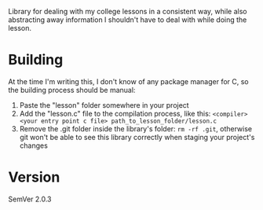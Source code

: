 Library for dealing with my college lessons in a consistent way, while also abstracting away information I shouldn't have to deal with while doing the lesson.

# Building

At the time I'm writing this, I don't know of any package manager for C, so the building process should be manual:

1. Paste the "lesson" folder somewhere in your project
2. Add the "lesson.c" file to the compilation process, like this: ```<compiler> <your entry point c file> path_to_lesson_folder/lesson.c```
3. Remove the .git folder inside the library's folder: ```rm -rf .git```, otherwise git won't be able to see this library correctly when staging your project's changes

# Version

SemVer 2.0.3